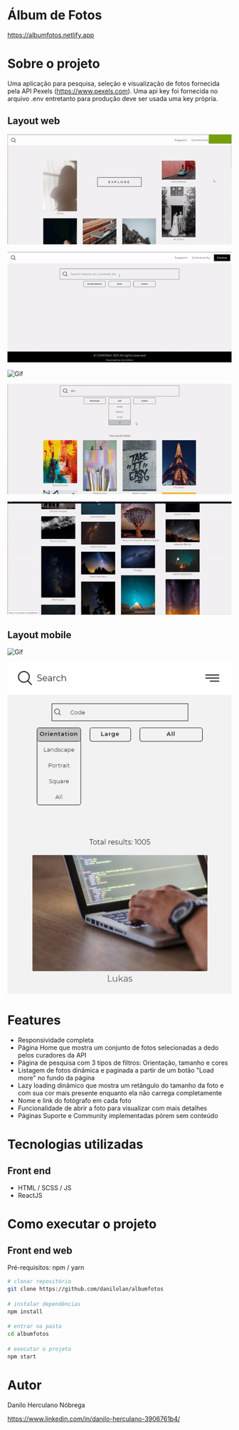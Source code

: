 # Álbum de Fotos
https://albumfotos.netlify.app

# Sobre o projeto

Uma aplicação para pesquisa, seleção e visualização de fotos fornecida pela API Pexels (https://www.pexels.com).
Uma api key foi fornecida no arquivo .env entretanto para produção deve ser usada uma key própria.

## Layout web

![Gif](https://github.com/danilolan/assets/blob/main/albumfotos1.gif)

![Gif](https://github.com/danilolan/assets/blob/main/albumfotos2.gif)

![Gif](https://github.com/danilolan/assets/blob/main/albumfotos3.gif)

![Gif](https://github.com/danilolan/assets/blob/main/albumfotos4.gif)

![Gif](https://github.com/danilolan/assets/blob/main/albumfotos8.gif)


## Layout mobile

![Gif](https://github.com/danilolan/assets/blob/main/albumfotos7.gif)

![Gif](https://github.com/danilolan/assets/blob/main/albumfotos6.png)



# Features
- Responsividade completa
- Página Home que mostra um conjunto de fotos selecionadas a dedo pelos curadores da API
- Página de pesquisa com 3 tipos de filtros: Orientação, tamanho e cores
- Listagem de fotos dinâmica e paginada a partir de um botão "Load more" no fundo da página
- Lazy loading dinâmico que mostra um retângulo do tamanho da foto e com sua cor mais presente enquanto ela não carrega completamente
- Nome e link do fotógrafo em cada foto
- Funcionalidade de abrir a foto para visualizar com mais detalhes
- Páginas Suporte e Community implementadas pórem sem conteúdo

# Tecnologias utilizadas
## Front end
- HTML / SCSS / JS 
- ReactJS

# Como executar o projeto

## Front end web
Pré-requisitos: npm / yarn

```bash
# clonar repositório
git clone https://github.com/danilolan/albumfotos

# instalar dependências
npm install

# entrar na pasta
cd albumfotos

# executar o projeto
npm start
```

# Autor

Danilo Herculano Nóbrega

https://www.linkedin.com/in/danilo-herculano-3906761b4/

